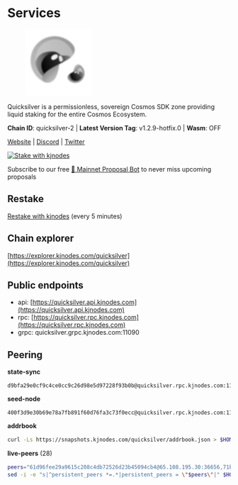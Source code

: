 # Services

<figure><img src="https://raw.githubusercontent.com/kj89/cosmos-images/main/logos/quicksilver.png" width="150" alt=""><figcaption></figcaption></figure>

Quicksilver is a permissionless, sovereign Cosmos SDK zone providing liquid staking for the entire Cosmos Ecosystem.

**Chain ID**: quicksilver-2 | **Latest Version Tag**: v1.2.9-hotfix.0 | **Wasm**: OFF

[Website](https://quicksilver.zone) | [Discord](https://discord.gg/quicksilverprotocol) | [Twitter](https://twitter.com/quicksilverzone)

[![Stake with kjnodes](https://i.ibb.co/cr44Q8j/button-stake-with-kjnodes.png)](https://restake.app/quicksilver/quickvaloper1fqfgpwdngmmay6ah7mg9y4k7ayykpzu6l3ht2m)

Subscribe to our free [🤖 Mainnet Proposal Bot](https://t.me/kjnodes_proposal_bot) to never miss upcoming proposals

## Restake

[Restake with kjnodes](https://restake.app/quicksilver/quickvaloper1fqfgpwdngmmay6ah7mg9y4k7ayykpzu6l3ht2m) (every 5 minutes)
## Chain explorer
[https://explorer.kjnodes.com/quicksilver](https://explorer.kjnodes.com/quicksilver)

## Public endpoints

* api: [https://quicksilver.api.kjnodes.com](https://quicksilver.api.kjnodes.com)
* rpc: [https://quicksilver.rpc.kjnodes.com](https://quicksilver.rpc.kjnodes.com)
* grpc: quicksilver.grpc.kjnodes.com:11090

## Peering

**state-sync**

```text
d9bfa29e0cf9c4ce0cc9c26d98e5d97228f93b0b@quicksilver.rpc.kjnodes.com:11656
```

**seed-node**

```text
400f3d9e30b69e78a7fb891f60d76fa3c73f0ecc@quicksilver.rpc.kjnodes.com:11659
```

**addrbook**
```bash
curl -Ls https://snapshots.kjnodes.com/quicksilver/addrbook.json > $HOME/.quicksilverd/config/addrbook.json
```

**live-peers** (28)
```bash
peers="61d96fee29a9615c208c4db72526d23b45094cb4@65.108.195.30:36656,71b753819eb653e99e6a825b80af20ca9bccb087@135.125.163.63:24666,c124ce0b508e8b9ed1c5b6957f362225659b5343@134.65.192.12:26656,e64a4e480a2971c339fa06a58293e8e060082ad5@185.16.36.134:26656,d9bfa29e0cf9c4ce0cc9c26d98e5d97228f93b0b@65.109.88.38:11656,e3dd956ac4081ba42ae3d038edd6d80ddf092751@198.199.90.99:26656,618e09601dd5abb2bd02de957982742e4c1975ab@195.14.6.2:26656,f73ee3d2450f41bcf1b2975552cdf60a118a64c9@46.4.50.247:11656,225a08945298003a397eb6a51854525948fd9a5b@162.55.245.149:2010,c3ec2daba16e457ca5117079f34ff49e99e7572d@65.109.94.221:35656,3bd708547317e9efd8d63d8a51c5bc32d11f4840@138.201.32.103:26056,d057145a457f3e3565926d3b385acd366f117d18@65.109.52.178:26656,6785dbb8a0138600e0e0faaa77baa375451b38bb@162.55.132.48:15620,0a226e70ceb7a4123e66216d1ed83ef22ed8a187@185.119.118.118:2000,ebafaa0d0087ecfc785b095d6a91a67a12eecd80@5.9.100.25:26656,cbc2c7a7cd39750abee0dcd5dd2832feddbde20e@50.21.173.76:26656,e726816f42831689eab9378d5d577f1d06d25716@176.9.188.21:26656,185f80586290dcd53db67ebc2da1e146e291bcd6@148.251.13.186:11156,602700ce2ed57b2176514ec2ecbda079caa7a536@178.170.40.28:15620,d5a9c9ae08f0d30e36c8f64eca046fc52b00561e@65.109.92.160:26656,e1a24aaba30a8ff21e52fed92b96b36156b52e80@51.161.208.88:26656,ec076ff33f2986d064b78602e2ccd2c925bf761e@161.97.82.203:26256,ef1cb5bff5b76957f02636a30d5d85d861a35dbe@65.109.92.240:21026,ae353518e6009eb48d80ccf6a006a9644e9dd309@146.19.24.101:26656,7f7905d479080999dea84fd479ab0df6e4069de3@146.59.118.31:32182,ebc272824924ea1a27ea3183dd0b9ba713494f83@195.3.220.136:27026,ce593f9bffc471ba4b980a435a3e2f8eaa5b464e@35.198.80.195:26656,3b3c0037090a1b5ef9f7ac58ff79f33dffdd188a@65.108.231.124:15656"
sed -i -e "s|^persistent_peers *=.*|persistent_peers = \"$peers\"|" $HOME/.quicksilverd/config/config.toml
```
